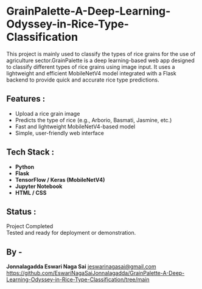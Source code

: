 # GrainPalette-A-Deep-Learning-Odyssey-in-Rice-Type-Classification

This project is mainly used to classify the types of rice grains for the use of agriculture sector.GrainPalette is a deep learning-based web app designed to classify different types of rice grains using image input. It uses a lightweight and efficient MobileNetV4 model integrated with a Flask backend to provide quick and accurate rice type predictions.


## Features :

- Upload a rice grain image
- Predicts the type of rice (e.g., Arborio, Basmati, Jasmine, etc.)
- Fast and lightweight MobileNetV4-based model
- Simple, user-friendly web interface

## Tech Stack :

- **Python**
- **Flask**
- **TensorFlow / Keras (MobileNetV4)**
- **Jupyter Notebook**
- **HTML / CSS**

## Status :

Project Completed  
Tested and ready for deployment or demonstration.

## By -
**Jonnalagadda Eswari Naga Sai**
 jeswarinagasai@gmail.com
 https://github.com/EswariNagaSaiJonnalagadda/GrainPalette-A-Deep-Learning-Odyssey-in-Rice-Type-Classification/tree/main

